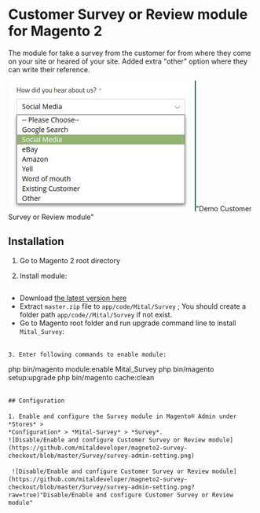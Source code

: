# Customer Survey or Review module for Magento 2

The module for take a survey from the customer for from where they come on your site or heared of your site. Added extra "other" option where they can write their reference.


![Demo Customer Survey or Review module](https://github.com/mitaldeveloper/magneto2-survey-checkout/blob/master/Survey/survey-frontend.jpg?raw=true)"Demo Customer Survey or Review module"



## Installation

1. Go to Magento 2 root directory

2. Install module:

   ```

- Download [the latest version here](https://github.com/mitaldeveloper/magneto2-survey-review/archive/main.zip) 
- Extract `master.zip` file to `app/code/Mital/Survey` ; You should create a folder path `app/code//Mital/Survey` if not exist.
- Go to Magento root folder and run upgrade command line to install `Mital_Survey`:

```

3. Enter following commands to enable module:

   ```
   php bin/magento module:enable Mital_Survey
   php bin/magento setup:upgrade
   php bin/magento cache:clean
   ```

## Configuration

1. Enable and configure the Survey module in Magento® Admin under *Stores* >
   *Configuration* > *Mital-Survey* > *Survey*.
   ![Disable/Enable and configure Customer Survey or Review module](https://github.com/mitaldeveloper/magneto2-survey-checkout/blob/master/Survey/survey-admin-setting.png)
   
    ![Disable/Enable and configure Customer Survey or Review module](https://github.com/mitaldeveloper/magneto2-survey-checkout/blob/master/Survey/survey-admin-setting.png?raw=true)"Disable/Enable and configure Customer Survey or Review module"

